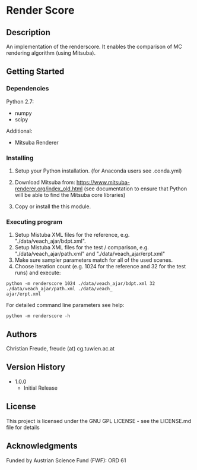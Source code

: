 # Render Score

## Description

An implementation of the renderscore.
It enables the comparison of MC rendering algorithm (using Mitsuba).

## Getting Started

### Dependencies

Python 2.7:
- numpy
- scipy

Additional:
- Mitsuba Renderer

### Installing

1. Setup your Python installation.
(for Anaconda users see .conda.yml)

2. Download Mitsuba from: https://www.mitsuba-renderer.org/index_old.html (see documentation to ensure that Python will be able to find the Mitsuba core libraries)

3. Copy or install the this module.

### Executing program

1. Setup Mistuba XML files for the reference, e.g. "./data/veach_ajar/bdpt.xml".
2. Setup Mistuba XML files for the test / comparison, e.g. "./data/veach_ajar/path.xml" and "./data/veach_ajar/erpt.xml"
3. Make sure sampler parameters match for all of the used scenes.
4. Choose iteration count (e.g. 1024 for the reference and 32 for the test runs) and execute:
```
python -m renderscore 1024 ./data/veach_ajar/bdpt.xml 32 ./data/veach_ajar/path.xml ./data/veach_
ajar/erpt.xml 
```

For detailed command line parameters see help:
```
python -m renderscore -h
``` 

## Authors

Christian Freude, freude (at) cg.tuwien.ac.at

## Version History

* 1.0.0
    * Initial Release

## License

This project is licensed under the GNU GPL LICENSE - see the LICENSE.md file for details

## Acknowledgments

Funded by Austrian Science Fund (FWF): ORD 61